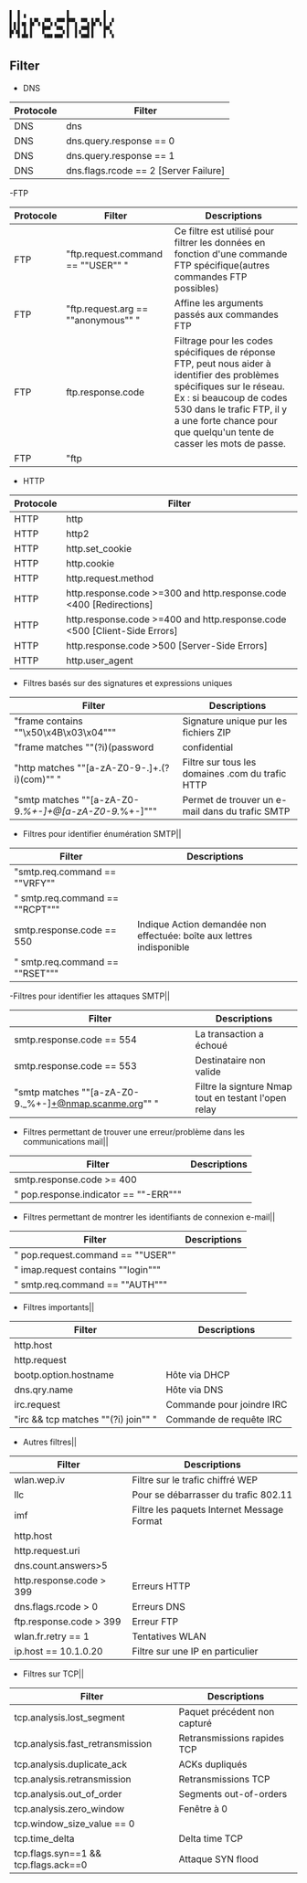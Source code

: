 ```
▌ ▌▗          ▌        ▌  
▌▖▌▄ ▙▀▖▞▀▖▞▀▘▛▀▖▝▀▖▙▀▖▌▗▘
▙▚▌▐ ▌  ▛▀ ▝▀▖▌ ▌▞▀▌▌  ▛▚ 
▘ ▘▀▘▘  ▝▀▘▀▀ ▘ ▘▝▀▘▘  ▘ ▘
```

## Filter

- DNS

| Protocole | Filter
|---|---|
| DNS     |dns|
| DNS   |dns.query.response == 0|
| DNS   |dns.query.response == 1|
| DNS   |dns.flags.rcode == 2 [Server Failure]|

-FTP

| Protocole | Filter | Descriptions
|---|---|---|
| FTP|"ftp.request.command == ""USER"" "|Ce filtre est utilisé pour filtrer les données en fonction d'une commande FTP spécifique(autres commandes FTP possibles)
| FTP |"ftp.request.arg == ""anonymous"" "|Affine les arguments passés aux commandes FTP
| FTP |ftp.response.code |Filtrage pour les codes spécifiques de réponse FTP, peut nous aider à identifier des problèmes spécifiques sur le réseau. Ex : si beaucoup de codes 530 dans le trafic FTP, il y a une forte chance pour que quelqu'un tente de casser les mots de passe.
| FTP |"ftp || ftp-data (command control and data transfer) "|Permet de voir le trafic FTP complet sur le câble, y compris les commandes et les données transférées

- HTTP

| Protocole | Filter
|---|---|
| HTTP|http|
| HTTP |http2|
| HTTP |http.set_cookie|
| HTTP |http.cookie|
| HTTP |http.request.method|
| HTTP |http.response.code >=300 and http.response.code <400 [Redirections]|
| HTTP |http.response.code >=400 and http.response.code <500 [Client-Side Errors]|
| HTTP |http.response.code >500 [Server-Side Errors]|
| HTTP |http.user_agent |

- Filtres basés sur des signatures et expressions uniques

| Filter | Descriptions
|---|---|
|"frame contains ""\x50\x4B\x03\x04"""|Signature unique pur les fichiers ZIP
|"frame matches ""(?i)(password|confidential|secret)"""|Localise des mots clés dans la trace
|"http matches ""[a-zA-Z0-9\-\.]+\.(?i)(com)"" "|Filtre sur tous les domaines .com du trafic HTTP
|"smtp matches ""[a-zA-Z0-9._%+-]+@[a-zA-Z0-9._%+-]"""|Permet de trouver un e-mail dans du trafic SMTP

- Filtres pour identifier énumération SMTP||

| Filter | Descriptions
|---|---|
|"smtp.req.command == ""VRFY"" || smtp.req.command == ""EXPN"""|
|"   smtp.req.command == ""RCPT"""|
|   smtp.response.code == 550|Indique Action demandée non effectuée: boîte aux lettres indisponible
|"   smtp.req.command == ""RSET"""|

-Filtres pour identifier les attaques SMTP||

| Filter | Descriptions
|---|---|
|smtp.response.code == 554 |La transaction a échoué
|smtp.response.code == 553 |Destinataire non valide
|"smtp matches ""[a-zA-Z0-9._%+-]+@nmap.scanme.org"" "|Filtre la signture Nmap tout en testant l'open relay

- Filtres permettant de trouver une erreur/problème dans les communications mail||

| Filter | Descriptions
|---|---|
|smtp.response.code >= 400|
|"   pop.response.indicator == ""-ERR"""|

- Filtres permettant de montrer les identifiants de connexion e-mail||

| Filter | Descriptions
|---|---|
|" pop.request.command == ""USER"" || pop.request.command == ""PASS"""|
|"   imap.request contains ""login"""|
|"   smtp.req.command == ""AUTH"""|

- Filtres importants||

| Filter | Descriptions
|---|---|
|http.host|
|http.request |
|bootp.option.hostname |Hôte via DHCP
|dns.qry.name |Hôte via DNS
|irc.request |Commande pour joindre IRC
|"irc && tcp matches ""(?i) join"" "|Commande de requête IRC

- Autres filtres||

| Filter | Descriptions
|---|---|
|wlan.wep.iv |Filtre sur le trafic chiffré WEP
|llc |Pour se débarrasser du trafic 802.11
|imf|Filtre les paquets Internet Message Format 
|http.host |
|http.request.uri |
|dns.count.answers>5 |
|http.response.code > 399|Erreurs HTTP
|dns.flags.rcode > 0|Erreurs DNS
|ftp.response.code > 399|Erreur FTP
|wlan.fr.retry == 1|Tentatives WLAN 
|ip.host == 10.1.0.20|Filtre sur une IP en particulier

- Filtres sur TCP||

| Filter | Descriptions
|---|---|
|tcp.analysis.lost_segment|Paquet précédent non capturé
|tcp.analysis.fast_retransmission|Retransmissions rapides TCP
|tcp.analysis.duplicate_ack|ACKs dupliqués
|tcp.analysis.retransmission|Retransmissions TCP
|tcp.analysis.out_of_order|Segments out-of-orders
|tcp.analysis.zero_window|Fenêtre à 0
|tcp.window_size_value == 0 |
|tcp.time_delta |Delta time TCP
|tcp.flags.syn==1 && tcp.flags.ack==0|Attaque SYN flood